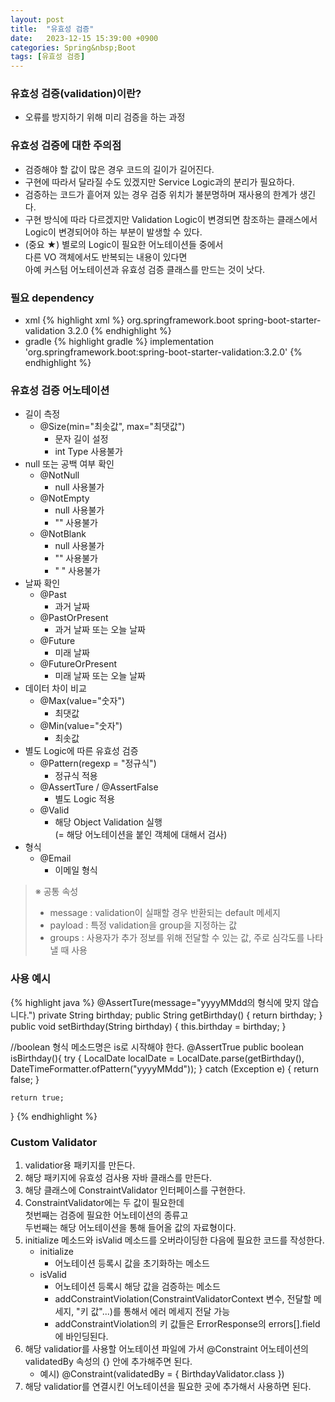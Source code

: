 ```yaml
---
layout: post
title:  "유효성 검증"
date:   2023-12-15 15:39:00 +0900
categories: Spring&nbsp;Boot
tags: [유효성 검증]
---
```


### 유효성 검증(validation)이란?

- 오류를 방지하기 위해 미리 검증을 하는 과정

### 유효성 검증에 대한 주의점

- 검증해야 할 값이 많은 경우 코드의 길이가 길어진다.
- 구현에 따라서 달라질 수도 있겠지만 Service Logic과의 분리가 필요하다.
- 검증하는 코드가 흩어져 있는 경우 검증 위치가 불분명하며 재사용의 한계가 생긴다.
- 구현 방식에 따라 다르겠지만 Validation Logic이 변경되면 참조하는 클래스에서 Logic이 변경되어야 하는 부분이 발생할 수 있다.
- (중요 ★) 별로의 Logic이 필요한 어노테이션들 중에서  
다른 VO 객체에서도 반복되는 내용이 있다면  
아예 커스텀 어노테이션과 유효성 검증 클래스를 만드는 것이 낫다.

### 필요 dependency

- xml
    {% highlight xml %}
    <dependency>
        <groupId>org.springframework.boot</groupId>
        <artifactId>spring-boot-starter-validation</artifactId>
        <version>3.2.0</version>
    </dependency>
    {% endhighlight %}
- gradle
    {% highlight gradle %}
    implementation 'org.springframework.boot:spring-boot-starter-validation:3.2.0'
    {% endhighlight %}

### 유효성 검증 어노테이션

- 길이 측정
    - @Size(min="최솟값", max="최댓값")
        - 문자 길이 설정
        - int Type 사용불가
- null 또는 공백 여부 확인
    - @NotNull
        - null 사용불가
    - @NotEmpty
        - null 사용불가
        - "" 사용불가
    - @NotBlank
        - null 사용불가
        - "" 사용불가
        - " " 사용불가
- 날짜 확인
    - @Past
        - 과거 날짜
    - @PastOrPresent
        - 과거 날짜 또는 오늘 날짜
    - @Future
        - 미래 날짜
    - @FutureOrPresent
        - 미래 날짜 또는 오늘 날짜
- 데이터 차이 비교
    - @Max(value="숫자")
        - 최댓값
    - @Min(value="숫자")
        - 최솟값
- 별도 Logic에 따른 유효성 검증
    - @Pattern(regexp = "정규식")
        - 정규식 적용
    - @AssertTure / @AssertFalse
        - 별도 Logic 적용
    - @Valid
        - 해당 Object Validation 실행  
        (= 해당 어노테이션을 붙인 객체에 대해서 검사)
- 형식
    - @Email
        - 이메일 형식
>※ 공통 속성
>    - message : validation이 실패할 경우 반환되는 default 메세지
>    - payload : 특정 validation을 group을 지정하는 값
>    - groups : 사용자가 추가 정보를 위해 전달할 수 있는 값, 주로 심각도를 나타낼 때 사용

### 사용 예시

{% highlight java %}
@AssertTure(message="yyyyMMdd의 형식에 맞지 않습니다.")
private String birthday;
public String getBirthday() { return birthday; }
public void setBirthday(String birthday) { this.birthday = birthday; }

//boolean 형식 메소드명은 is로 시작해야 한다.
@AssertTrue
public boolean isBirthday(){
    try {
        LocalDate localDate = LocalDate.parse(getBirthday(), DateTimeFormatter.ofPattern("yyyyMMdd"));
    } catch (Exception e) {
        return false;
    }
    
    return true;
}
{% endhighlight %}

### Custom Validator

1. validatior용 패키지를 만든다.
2. 해당 패키지에 유효성 검사용 자바 클래스를 만든다.
3. 해당 클래스에 ConstraintValidator 인터페이스를 구현한다.
4. ConstraintValidator에는 두 값이 필요한데  
첫번째는 검증에 필요한 어노테이션의 종류고  
두번째는 해당 어노테이션을 통해 들어올 값의 자료형이다.
5. initialize 메소드와 isValid 메소드를 오버라이딩한 다음에 필요한 코드를 작성한다.
    - initialize
        - 어노테이션 등록시 값을 초기화하는 메소드
    - isValid
        - 어노테이션 등록시 해당 값을 검증하는 메소드
        - addConstraintViolation(ConstraintValidatorContext 변수, 전달할 메세지, "키 값"...)를 통해서 에러 메세지 전달 가능
        - addConstraintViolation의 키 값들은 ErrorResponse의 errors[].field에 바인딩된다.
6. 해당 validatior를 사용할 어노테이션 파일에 가서 @Constraint 어노테이션의 validatedBy 속성의 {} 안에 추가해주면 된다.
    - 예시) @Constraint(validatedBy = { BirthdayValidator.class })
7. 해당 validatior를 연결시킨 어노테이션을 필요한 곳에 추가해서 사용하면 된다.